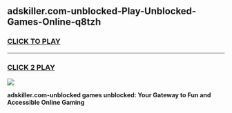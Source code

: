 
## adskiller.com-unblocked-Play-Unblocked-Games-Online-q8tzh
<h3>
<a href="https://premium76.site?title=adskiller.com-unblocked&ref=25A">CLICK TO PLAY</a></h3>
<hr>

<h3>
<a href="https://premium76.site?title=adskiller.com-unblocked&ref=25A">CLICK 2 PLAY</a>
  
</h3>

<a href="https://premium76.site?title=adskiller.com-unblocked&ref=25A"><img src="https://clearcache.store/games.png"></a>


**adskiller.com-unblocked games unblocked: Your Gateway to Fun and Accessible Online Gaming**
